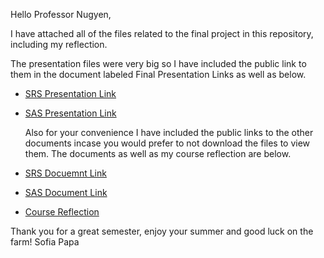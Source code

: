 Hello Professor Nugyen, 

  I have attached all of the files related to the final project in this repository, including my reflection. 
  
  The presentation files were very big so I have included the public link to them in the document labeled Final Presentation Links as well as below.
  
- [SRS Presentation Link](https://drive.google.com/file/d/1nhkuKrqd9gv16DZDgqsrdXlmIlG72qRS/view?usp=sharing)
- [SAS Presentation Link](https://drive.google.com/file/d/1IGigAXeWjVMUT5tkaMQFpAuIp0CN2Wlc/view?usp=sharing)

  Also for your convenience I have included the public links to the other documents incase you would prefer to not download the files to view them. The documents as well as my course reflection are below. 

 - [SRS Docuemnt Link](https://docs.google.com/document/d/1YvMUKZZjq14x8g2wju5TTX-AhDScHnxOHW1oMI7Pci8/edit?usp=sharing)
 - [SAS Document Link](https://docs.google.com/document/d/1SVLsCy6OvM4vU9yvKEowloO-qAz51WtuZK1ZF1C6dYc/edit?usp=sharing)

 - [Course Reflection](https://docs.google.com/document/d/1__XGlIPdFFUa0dxBtf5_26UUmmquEo9l-cnNur7gTPI/edit?usp=sharing)

Thank you for a great semester, enjoy your summer and good luck on the farm!
Sofia Papa
